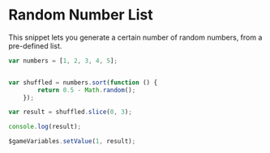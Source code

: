 # Random Number List

This snippet lets you generate a certain number of random numbers, from a pre-defined list.

```js
var numbers = [1, 2, 3, 4, 5];


var shuffled = numbers.sort(function () {
		return 0.5 - Math.random();
	});

var result = shuffled.slice(0, 3);

console.log(result);

$gameVariables.setValue(1, result);
```
